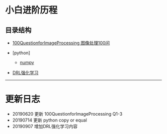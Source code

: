 # 小白进阶历程


## 目录结构

* [100QuestionforImageProcessing 图像处理100问](./100QuestionforImageProcessing)
* [python]
    * [numpy](./python/numpy)

* [DRL强化学习](./DRL)
    




-----
# 更新日志
* 20190620  更新 100QuestionforImageProcessing Q1-3
* 20190714  更新 python copy or equal 
* 20190907  增加DRL强化学习内容